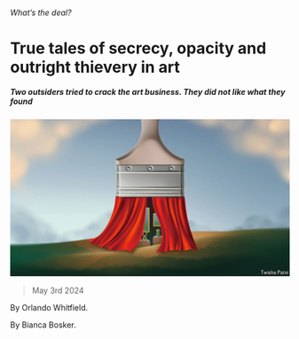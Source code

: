 ###### What’s the deal?

# True tales of secrecy, opacity and outright thievery in art 

##### Two outsiders tried to crack the art business. They did not like what they found 

![image](images/20240511_CUD001.jpg) 

> May 3rd 2024 

 By Orlando Whitfield. 

By Bianca Bosker. 

